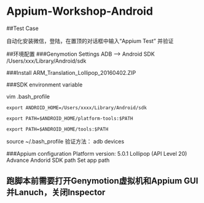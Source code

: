 # Appium-Workshop-Android
##Test Case

自动化安装微信，登陆，在置顶的对话框中输入“Appium Test” 并验证

##环境配置
###Genymotion Settings
ADB --> Android SDK
/Users/xxx/Library/Android/sdk

###Install ARM_Translation_Lollipop_20160402.ZIP

###SDK environment variable 

vim .bash_profile
```
export ANDROID_HOME=/Users/xxxx/Library/Android/sdk

export PATH=$ANDROID_HOME/platform-tools:$PATH

export PATH=$ANDROID_HOME/tools:$PATH
```

source ~/.bash_profile
验证方法： adb devices 

###Appium configuration
Platform version: 5.0.1 Lollipop (API Level 20)
Advance Andorid SDK path
Set app path

## 跑脚本前需要打开Genymotion虚拟机和Appium GUI并Lanuch，关闭Inspector



